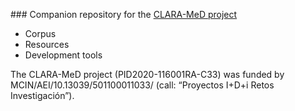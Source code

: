 ### Companion repository for the [CLARA-MeD project](https://clara-nlp.uned.es/home/med/)

- Corpus
- Resources 
- Development tools

The CLARA-MeD project (PID2020-116001RA-C33)  was funded by MCIN/AEI/10.13039/501100011033/ (call: “Proyectos I+D+i Retos Investigación”).
